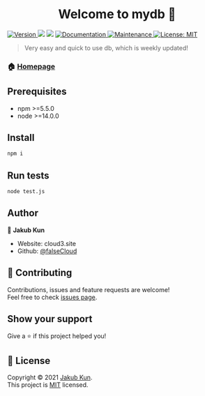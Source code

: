 <h1 align="center">Welcome to mydb 👋</h1>
<p>
  <a href="https://www.npmjs.com/package/mydb" target="_blank">
    <img alt="Version" src="https://img.shields.io/npm/v/mydb.svg">
  </a>
  <img src="https://img.shields.io/badge/npm-%3E%3D5.5.0-blue.svg" />
  <img src="https://img.shields.io/badge/node-%3E%3D9.3.0-blue.svg" />
  <a href="https://github.com/kefranabg/readme-md-generator#readme" target="_blank">
    <img alt="Documentation" src="https://img.shields.io/badge/documentation-yes-brightgreen.svg" />
  </a>
  <a href="https://github.com/kefranabg/readme-md-generator/graphs/commit-activity" target="_blank">
    <img alt="Maintenance" src="https://img.shields.io/badge/Maintained%3F-yes-green.svg" />
  </a>
  <a href="https://github.com/kefranabg/readme-md-generator/blob/master/LICENSE" target="_blank">
    <img alt="License: MIT" src="https://img.shields.io/github/license/falseCloud/mydb" />
  </a>
</p>

> Very easy and quick to use db, which is weekly updated!

### 🏠 [Homepage](https://github.com/kefranabg/readme-md-generator#readme)

## Prerequisites

- npm >=5.5.0
- node >=14.0.0

## Install

```sh
npm i
```

## Run tests

```sh
node test.js
```

## Author

👤 **Jakub Kun**

* Website: cloud3.site
* Github: [@falseCloud](https://github.com/falseCloud)

## 🤝 Contributing

Contributions, issues and feature requests are welcome!<br />Feel free to check [issues page](https://github.com/falseCloud/mydb/issues).

## Show your support

Give a ⭐️ if this project helped you!

## 📝 License

Copyright © 2021 [Jakub Kun](https://github.com/falseCloud).<br />
This project is [MIT](https://cloud3.site/) licensed.
